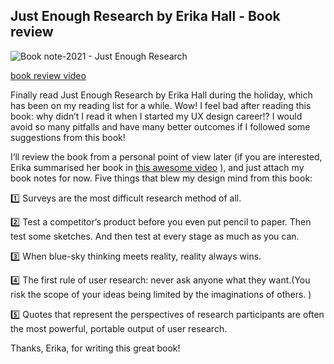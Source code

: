 ## Just Enough Research by Erika Hall - Book review

![Book note-2021 - Just Enough Research](https://i.imgur.com/Wq6yyLt.jpg)

[book review video](https://youtu.be/un1BHArms1A)

Finally read Just Enough Research by Erika Hall during the holiday, which has been on my reading list for a while. Wow! I feel bad after reading this book: why didn’t I read it when I started my UX design career!? I would avoid so many pitfalls and have many better outcomes if I followed some suggestions from this book!

I’ll review the book from a personal point of view later (if you are interested, Erika summarised her book in [this awesome video](https://youtu.be/5WtB5FRn-Sc) ), and just attach my book notes for now. Five things that blew my design mind from this book:

1️⃣ Surveys are the most difficult research method of all.

2️⃣ Test a competitor’s product before you even put pencil to paper. Then test some sketches. And then test at every stage as much as you can.

3️⃣ When blue-sky thinking meets reality, reality always wins.

4️⃣ The first rule of user research: never ask anyone what they want.(You risk the scope of your ideas being limited by the imaginations of others. )

5️⃣ Quotes that represent the perspectives of research participants are often the most powerful, portable output of user research.

Thanks, Erika, for writing this great book!

